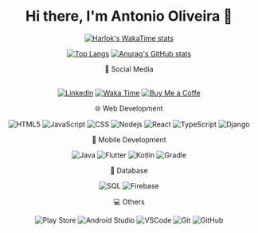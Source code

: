<div align="center">
<H1>Hi there, I'm Antonio Oliveira 👋</H1>

  [![Harlok's WakaTime stats](https://github-readme-stats.vercel.app/api/wakatime?username=@antoniovini47&layout=compact)](https://github.com/anuraghazra/github-readme-stats)

  

[![Top Langs](https://github-readme-stats.vercel.app/api/top-langs/?username=antoniovini47&theme=dark&langs_count=10&layout=compact)](https://github.com/anuraghazra/github-readme-stats)
  [![Anurag's GitHub stats](https://github-readme-stats.vercel.app/api?username=antoniovini47&hide=contribs&show_icons=true&theme=dark&rank_icon=percentile&line_height=29)](https://github.com/anuraghazra/github-readme-stats) 

  
<div align="center">
👤 Social Media <br><br>
 
  
    
  <a href="https://www.linkedin.com/in/antoniovini47">![LinkedIn](https://img.shields.io/badge/-LinkedIn-blue?style=flat-square&logo=linkedin&logoColor=white)</a>
  <a href="https://wakatime.com/@antoniovini47">
  ![Waka Time](https://img.shields.io/badge/-WakaTime-white?style=flat-square&logo=wakatime&logoColor=black)</a>
  <a href="https://www.buymeacoffee.com/antoniovini47">
  ![Buy Me a Coffe](https://img.shields.io/badge/-Buy_Me_a_Coffe-yellow?style=flat-square&logo=buymeacoffee&logoColor=black)</a>
</div>
<p align="center">   
🌐 Web Development 
  
  ![HTML5](https://img.shields.io/badge/-HTML5-E34F26?style=flat-square&logo=html5&logoColor=white) 
  ![JavaScript](https://img.shields.io/badge/-JavaScript-black?style=flat-square&logo=javascript) 
  ![CSS](https://img.shields.io/badge/-CSS-1572B6?style=flat-square&logo=css3) 
  ![Nodejs](https://img.shields.io/badge/-Nodejs-339933?style=flat-square&logo=Node.js&logoColor=white) 
  ![React](https://img.shields.io/badge/-React-white?style=flat-square&logo=react&logoColor=blue)
  ![TypeScript](https://img.shields.io/badge/-TypeScript-blue?style=flat-square&logo=typescript&logoColor=white) 
  ![Django](https://img.shields.io/badge/-Django-green?style=flat-square&logo=django) 

📱 Mobile Development

![Java](https://img.shields.io/badge/-Java-orange?style=flat-square&logo=coffeescript)
![Flutter](https://img.shields.io/badge/-Flutter-black?style=flat-square&logo=flutter)
![Kotlin](https://img.shields.io/badge/-Kotlin-white?style=flat-square&logo=kotlin)
![Gradle](https://img.shields.io/badge/-Gradle-darkblue?style=flat-square&logo=gradle&logoColor=green)

💾 Database

![SQL](https://img.shields.io/badge/-SQL-336791?style=flat-square&logo=sqlite)
![Firebase](https://img.shields.io/badge/-Firebase-gray?style=flat-square&logo=firebase)

💻 Others

![Play Store](https://img.shields.io/badge/-Play_Store_Management-black?style=flat-square&logo=googleplay&logoColor=red)
![Android Studio](https://img.shields.io/badge/-Android_Studio-darkblue?style=flat-square&logo=androidstudio&logoColor=green)
![VSCode](https://img.shields.io/badge/-VSCode-007ACC?style=flat-square&logo=visual-studio-code&logoColor=white)
![Git](https://img.shields.io/badge/-Git-black?style=flat-square&logo=git)
![GitHub](https://img.shields.io/badge/-GitHub-181717?style=flat-square&logo=github)
</p><br>


  </div>
  <!--
  [![Readme Card](https://github-readme-stats.vercel.app/api/pin/?username=antoniovini47&repo=PetPlanet&theme=dark)](https://github.com/anuraghazra/github-readme-stats)
  [![Readme Card](https://github-readme-stats.vercel.app/api/pin/?username=antoniovini47&repo=GeradorDeCPF-Python-API-4Devs&theme=dark)](https://github.com/anuraghazra/github-readme-stats)
  [![Readme Card](https://github-readme-stats.vercel.app/api/pin/?username=antoniovini47&repo=GeradorDeDadosPessoais-Python-API-4Devs&theme=dark)](https://github.com/anuraghazra/github-readme-stats) -->


